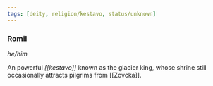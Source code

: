 ```yaml
---
tags: [deity, religion/kestavo, status/unknown]
---
```

### Romil
*he/him*

An powerful *[[kestavo]]* known as the glacier king, whose shrine still occasionally attracts pilgrims from [[Zovcka]].

